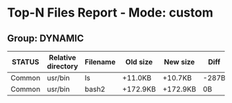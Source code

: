 # Top-N Files Report - Mode: custom

## Group: DYNAMIC

| STATUS | Relative directory | Filename | Old size | New size | Diff | Diff% |
|--------|--------------------|----------|----------|----------|------|-------|
| Common | usr/bin | ls | +11.0KB | +10.7KB | -287B | -2.56% |
| Common | usr/bin | bash2 | +172.9KB | +172.9KB | 0B | +0.00% |


